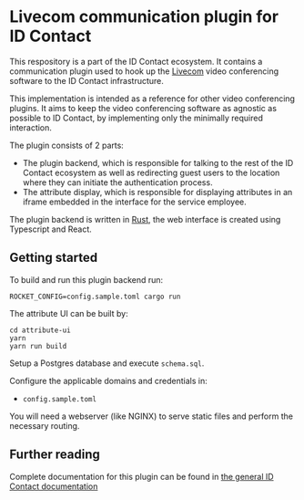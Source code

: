 # Livecom communication plugin for ID Contact

This respository is a part of the ID Contact ecosystem. It contains a communication plugin used to hook up the
[Livecom](https://www.livecom.com/) video conferencing software to the ID Contact infrastructure.

This implementation is intended as a reference for other video conferencing plugins. It aims to keep the
video conferencing software as agnostic as possible to ID Contact, by implementing only the minimally required interaction.

The plugin consists of 2 parts:

- The plugin backend, which is responsible for talking to the rest of the ID Contact ecosystem as well as redirecting guest users to the location where they can initiate the authentication process.
- The attribute display, which is responsible for displaying attributes in an iframe embedded in the interface for the service employee.

The plugin backend is written in [Rust](https://www.rust-lang.org/), the web interface is created using Typescript and React.

## Getting started

To build and run this plugin backend run:
```
ROCKET_CONFIG=config.sample.toml cargo run
```

The attribute UI can be built by:
```
cd attribute-ui
yarn
yarn run build
```

Setup a Postgres database and execute `schema.sql`.

Configure the applicable domains and credentials in:

- `config.sample.toml`

You will need a webserver (like NGINX) to serve static files and perform the necessary routing. 

## Further reading

Complete documentation for this plugin can be found in [the general ID Contact documentation](https://docs.idcontact.nl)

